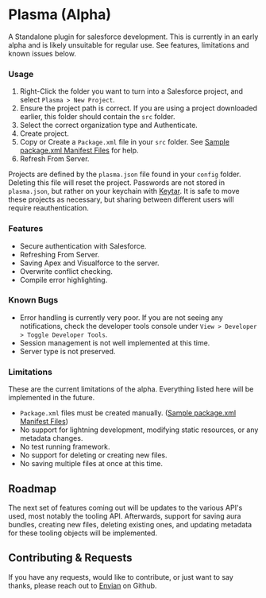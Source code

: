 # Plasma (Alpha)
A Standalone plugin for salesforce development. This is currently in an early alpha and is likely unsuitable for regular
use. See features, limitations and known issues below.

### Usage
1. Right-Click the folder you want to turn into a Salesforce project, and select `Plasma > New Project`.
2. Ensure the project path is correct. If you are using a project downloaded earlier, this folder should contain the `src` folder.
3. Select the correct organization type and Authenticate.
4. Create project.
5. Copy or Create a `Package.xml` file in your `src` folder. See [Sample package.xml Manifest Files](https://developer.salesforce.com/docs/atlas.en-us.api_meta.meta/api_meta/manifest_samples.htm) for help.
6. Refresh From Server.

Projects are defined by the `plasma.json` file found in your `config` folder. Deleting this file will reset the project.
Passwords are not stored in `plasma.json`, but rather on your keychain with [Keytar](https://github.com/atom/node-keytar).
It is safe to move these projects as necessary, but sharing between different users will require reauthentication.

### Features
* Secure authentication with Salesforce.
* Refreshing From Server.
* Saving Apex and Visualforce to the server.
* Overwrite conflict checking.
* Compile error highlighting.

### Known Bugs
* Error handling is currently very poor. If you are not seeing any notifications, check the developer tools console under
`View > Developer > Toggle Developer Tools`.
* Session management is not well implemented at this time.
* Server type is not preserved.

### Limitations
These are the current limitations of the alpha. Everything listed here will be implemented in the future.

* `Package.xml` files must be created manually. ([Sample package.xml Manifest Files](https://developer.salesforce.com/docs/atlas.en-us.api_meta.meta/api_meta/manifest_samples.htm))
* No support for lightning development, modifying static resources, or any metadata changes.
* No test running framework.
* No support for deleting or creating new files.
* No saving multiple files at once at this time.

## Roadmap
The next set of features coming out will be updates to the various API's used, most notably the tooling API. Afterwards,
support for saving aura bundles, creating new files, deleting existing ones, and updating metadata for these tooling objects
will be implemented.

## Contributing & Requests
If you have any requests, would like to contribute, or just want to say thanks, please reach out to [Envian](https://github.com/Envian) on
Github. 
